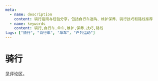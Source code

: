 ```yaml
---
meta:
  - name: description
    content: 骑行指南与经验分享，包括自行车选购、维护保养、骑行技巧和路线推荐
  - name: keywords
    content: 骑行,自行车,单车,维护,保养,技巧,路线
tags: ["骑行", "自行车", "单车", "户外运动"]
---
```


# 骑行

见评论区。
